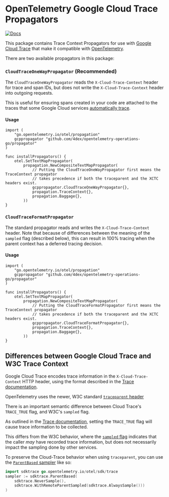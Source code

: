 # OpenTelemetry Google Cloud Trace Propagators

[![Docs](https://godoc.org/github.com/GoogleCloudPlatform/opentelemetry-operations-go/propagator?status.svg)](https://pkg.go.dev/github.com/GoogleCloudPlatform/opentelemetry-operations-go/propagator)

This package contains Trace Context Propagators for use with [Google Cloud
Trace](https://cloud.google.com/trace) that make it compatible with
[OpenTelemetry](http://opentelemetry.io).

There are two available propagators in this package:

### `CloudTraceOneWayPropagator` (Recommended)

The `CloudTraceOneWayPropagator` reads the `X-Cloud-Trace-Context` header for trace and
span IDs, but does not write the `X-Cloud-Trace-Context` header into outgoing
requests.

This is useful for ensuring spans created in your code are attached to the
traces that some Google Cloud services [automatically trace](https://cloud.google.com/trace/docs/overview#configurations_with_automatic_tracing).

#### Usage

```golang
import (
    "go.opentelemetry.io/otel/propagation"
    gcppropagator "github.com/4dex/opentelemetry-operations-go/propagator"
)

func installPropagators() {
    otel.SetTextMapPropagator(
        propagation.NewCompositeTextMapPropagator(
            // Putting the CloudTraceOneWayPropagator first means the TraceContext propagator
            // takes precedence if both the traceparent and the XCTC headers exist.
            gcppropagator.CloudTraceOneWayPropagator{},
            propagation.TraceContext{},
            propagation.Baggage{},
        ))
}
```

### `CloudTraceFormatPropagator`

The standard propagator reads and writes the `X-Cloud-Trace-Context` header.
Note that because of differences between the meaning of the `sampled` flag
(described below), this can result in 100% tracing when the parent context
has a deferred tracing decision.

#### Usage

```golang
import (
    "go.opentelemetry.io/otel/propagation"
    gcppropagator "github.com/4dex/opentelemetry-operations-go/propagator"
)

func installPropagators() {
    otel.SetTextMapPropagator(
        propagation.NewCompositeTextMapPropagator(
            // Putting the CloudTraceFormatPropagator first means the TraceContext propagator
            // takes precedence if both the traceparent and the XCTC headers exist.
            gcppropagator.CloudTraceFormatPropagator{},
            propagation.TraceContext{},
            propagation.Baggage{},
        ))
}
```

## Differences between Google Cloud Trace and W3C Trace Context

Google Cloud Trace encodes trace information in the `X-Cloud-Trace-Context` HTTP
header, using the format described in the [Trace documentation](https://cloud.google.com/trace/docs/setup#force-trace).

OpenTelemetry uses the newer, W3C standard
[`traceparent` header](https://www.w3.org/TR/trace-context/#traceparent-header)

There is an important semantic difference between Cloud Trace's
`TRACE_TRUE` flag, and W3C's `sampled` flag.

As outlined in the [Trace
documentation](https://cloud.google.com/trace/docs/setup#force-trace), setting
the `TRACE_TRUE` flag will cause trace information to be collected.

This differs from the W3C behavior, where the [`sampled`
flag](https://www.w3.org/TR/trace-context/#sampled-flag) indicates that the
caller _may_ have recorded trace information, but does not necessarily impact
the sampling done by other services.

To preserve the Cloud-Trace behavior when using `traceparent`, you can use the
[`ParentBased`
sampler](https://pkg.go.dev/go.opentelemetry.io/otel/sdk/trace#ParentBased) like
so:

```go
import sdktrace go.opentelemetry.io/otel/sdk/trace
sampler := sdktrace.ParentBased(
    sdktrace.NeverSample(),
    sdktrace.WithRemoteParentSampled(sdktrace.AlwaysSample()))
)
```
